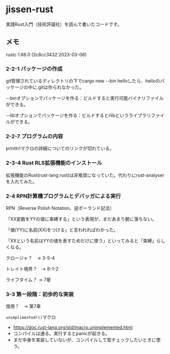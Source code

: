 # jissen-rust
実践Rust入門（技術評論社）を読んで書いたコードです。

## メモ
rustc 1.68.0 (2c8cc3432 2023-03-06)
### 2-2-1 パッケージの作成
git管理されているディレクトリの下でcargo new --bin helloしたら、helloのパッケージの中に.gitは作られなかった。 

--binオプションでパッケージを作る：ビルドすると実行可能バイナリファイルができる。

--libオプションでパッケージを作る：ビルドするとrlibというライブラリファイルができる。

### 2-2-7 プログラムの内容
println!マクロの詳細についてのリンクが切れている。

### 2-3-4 Rust RLS拡張機能のインストール
拡張機能のRust(rust-lang.rust)は非推奨になっていた。代わりにrust-analyserを入れてみた。

### 2-4 RPN計算機プログラムとデバッガによる実行
RPN（Reverse Polish Notation、逆ポーランド記法）

「XX変数をYYの値に束縛する」という表現が、まだあまり腑に落ちない。

「値(YY)に名前(XX)をつける」と言われればわかった。

「XXという名前はYYの値を表すためだけに使う」といってみると「束縛」らしくなる。

クロージャ？　→ 3-5-4

トレイト境界？　→ 8-1-2

ライフタイム？ → 7章

### 3-3 第一段階：初歩的な実装

借用？　→ 第7章

`unimplimented!()`マクロ
- https://doc.rust-lang.org/std/macro.unimplemented.html
- コンパイルは通る。実行するとpanicが起きる。
- まだ中身を実装していないが、コンパイルして型チェックしたいときに使う。